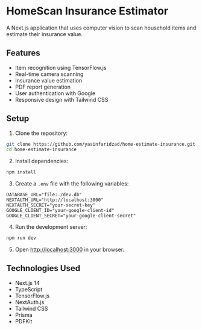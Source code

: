 # HomeScan Insurance Estimator

A Next.js application that uses computer vision to scan household items and estimate their insurance value.

## Features

- Item recognition using TensorFlow.js
- Real-time camera scanning
- Insurance value estimation
- PDF report generation
- User authentication with Google
- Responsive design with Tailwind CSS

## Setup

1. Clone the repository:
```bash
git clone https://github.com/yasinfaridzad/home-estimate-insurance.git
cd home-estimate-insurance
```

2. Install dependencies:
```bash
npm install
```

3. Create a `.env` file with the following variables:
```
DATABASE_URL="file:./dev.db"
NEXTAUTH_URL="http://localhost:3000"
NEXTAUTH_SECRET="your-secret-key"
GOOGLE_CLIENT_ID="your-google-client-id"
GOOGLE_CLIENT_SECRET="your-google-client-secret"
```

4. Run the development server:
```bash
npm run dev
```

5. Open [http://localhost:3000](http://localhost:3010) in your browser.

## Technologies Used

- Next.js 14
- TypeScript
- TensorFlow.js
- NextAuth.js
- Tailwind CSS
- Prisma
- PDFKit 
